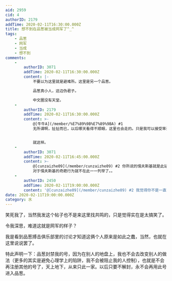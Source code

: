 ```yaml
---
aid: 2959
cid: 4
authorID: 2179
addTime: 2020-02-11T16:30:00.000Z
title: 想不到在品葱被当成网军了^_^
tags:
    - 品葱
    - 网军
    - 当成
    - 想不到
comments:
    -
        authorID: 3071
        addTime: 2020-02-11T16:30:00.000Z
        content: |-
            不要以为这里就是避难所。这里是另一个品葱。

            品葱真小人，这边伪君子。

            中文圈没有天堂。
    -
        authorID: 2179
        addTime: 2020-02-11T16:30:00.000Z
        content: >-
            @[牛牛A](/member/%E7%89%9B%E7%89%9BA) #1
            无所谓啊，扯扯而已，以后哪天看得不顺眼，这里也会走的。只是我可以接受笨蛋，但不接受愚蠢。笨蛋是水平不够，心底不坏，但蠢货是垃圾，不可救药。就懦夫斯基和救护车那俩的水平能力，连敌友都分不出来，何必呢。


            就这样。
    -
        authorID: 3071
        addTime: 2020-02-11T16:45:00.000Z
        content: >-
            @[cunzaizhe09](/member/cunzaizhe09) #2 你所说的懦夫斯基就是此站的二个管理员之一。
            对于懦夫斯基的奇葩行为就不在此一一列举了。。
    -
        authorID: 2450
        addTime: 2020-02-11T19:00:00.000Z
        content: '@[cunzaizhe09](/member/cunzaizhe09) #2 我觉得你不是一直还混得不错吗？'
date: 2020-02-11T19:00:00.000Z
category: 水
---
```


笑死我了，当然我发这个帖子也不是来这里找共鸣的，只是觉得实在是太搞笑了。

令我深思，难道这就是网军的样子？

我是看到品葱搏击俱乐部里的讨论才知道这俩个人原来是如此之蠢，当然，也就在这里说说罢了。

特此声明一下：品葱封禁我的号，因为在别人的地盘上，我也不会去改变别人的做法（更多的其实是避免心理学上的陷阱，我不会被阻止我的人控制），也就是不会再注册其他的号了，天上地下，从来只此一家。以后只要不解封，永不会再用此号进入品葱。
